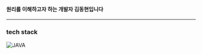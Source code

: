 #### 원리를 이해하고자 하는 개발자 김동현입니다
---


### tech stack
![JAVA](https://img.shields.io/badge/Java-007396.svg?&style=for-the-badge&logo=JAVA&logoColor=white)

